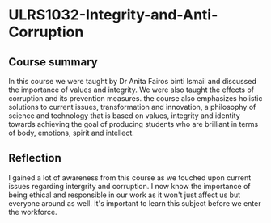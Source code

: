 # ULRS1032-Integrity-and-Anti-Corruption

<h2>Course summary</h2>
In this course we were taught by Dr Anita Fairos binti Ismail and discussed the importance of values and integrity. We were also taught the effects of corruption and its prevention measures. the course also emphasizes holistic solutions to current issues, transformation and innovation, a philosophy of science and technology that is based on values, integrity and identity towards achieving the goal of producing students who are brilliant in terms of body, emotions, spirit and intellect.

<h2>Reflection</h2>
I gained a lot of awareness from this course as we touched upon current issues regarding intergrity and corruption. I now know the importance of being ethical and responsible in our work as it won't just affect us but everyone around as well. It's important to learn this subject before we enter the workforce.
